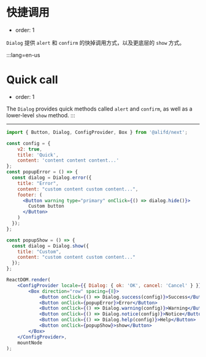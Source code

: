 # 快捷调用

- order: 1

`Dialog` 提供 `alert` 和 `confirm` 的快掉调用方式，以及更底层的 `show` 方式。

:::lang=en-us
# Quick call

- order: 1

The `Dialog` provides quick methods called `alert` and `confirm`, as well as a lower-level `show` method.
:::

---

````jsx
import { Button, Dialog, ConfigProvider, Box } from '@alifd/next';

const config = {
    v2: true,
    title: 'Quick',
    content: 'content content content...'
};
const popupError = () => {
  const dialog = Dialog.error({
    title: "Error",
    content: "custom content custom content...",
    footer: (
      <Button warning type="primary" onClick={() => dialog.hide()}>
        Custom button
      </Button>
    )
  });
};

const popupShow = () => {
  const dialog = Dialog.show({
    title: "Custom",
    content: "custom content custom content..."
  });
};

ReactDOM.render(
    <ConfigProvider locale={{ Dialog: { ok: 'OK', cancel: 'Cancel' } }}>
        <Box direction="row" spacing={8}>
            <Button onClick={() => Dialog.success(config)}>Success</Button>
            <Button onClick={popupError}>Error</Button>
            <Button onClick={() => Dialog.warning(config)}>Warning</Button>
            <Button onClick={() => Dialog.notice(config)}>Notice</Button>
            <Button onClick={() => Dialog.help(config)}>Help</Button>
            <Button onClick={popupShow}>show</Button>
        </Box>
    </ConfigProvider>,
    mountNode
);
````

